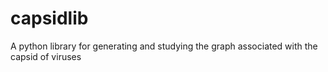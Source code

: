 # capsidlib
A python library for generating and studying the graph associated with the capsid of viruses
